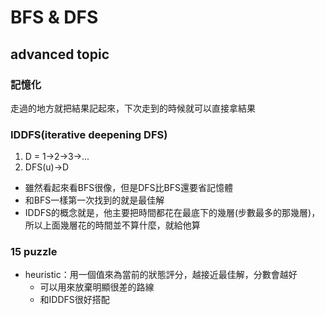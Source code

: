 # BFS & DFS
## advanced topic
### 記憶化
走過的地方就把結果記起來，下次走到的時候就可以直接拿結果
### IDDFS(iterative deepening DFS)
1. D = 1->2->3->...
2. DFS(u)->D
- 雖然看起來看BFS很像，但是DFS比BFS還要省記憶體
- 和BFS一樣第一次找到的就是最佳解
- IDDFS的概念就是，他主要把時間都花在最底下的幾層(步數最多的那幾層)，所以上面幾層花的時間並不算什麼，就給他算
### 15 puzzle
- heuristic：用一個值來為當前的狀態評分，越接近最佳解，分數會越好
  - 可以用來放棄明顯很差的路線
  - 和IDDFS很好搭配
